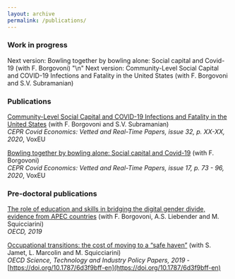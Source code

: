 ```yaml
---
layout: archive
permalink: /publications/
---
```

### Work in progress
Next version: Bowling together by bowling alone: Social capital and Covid-19 (with F. Borgovoni) "\n"
Next version: Community-Level Social Capital and COVID-19 Infections and Fatality in the United States (with F. Borgovoni and S.V. Subramanian)

### Publications
[Community-Level Social Capital and COVID-19 Infections and Fatality in the United States](https://cepr.org/file/9252/download?token=UvHyo3s6) (with F. Borgovoni and S.V. Subramanian)  
*CEPR Covid Economics: Vetted and Real-Time Papers, issue 32, p. XX-XX, 2020*, VoxEU


[Bowling together by bowling alone: Social capital and Covid-19](https://cepr.org/sites/default/files/news/CovidEconomics17.pdf) (with F. Borgovoni)  
*CEPR Covid Economics: Vetted and Real-Time Papers, issue 17, p. 73 - 96, 2020*, VoxEU

### Pre-doctoral publications
[The role of education and skills in bridging the digital gender divide, evidence from APEC countries](http://www.oecd.org/sti/education-and-skills-in-bridging-the-digital-gender-divide-evidence-from-apec.pdf) (with F. Borgovoni, A.S. Liebender and M. Squicciarini)  
*OECD, 2019* 

[Occupational transitions: the cost of moving to a “safe haven”](https://www.oecd-ilibrary.org/docserver/6d3f9bff-en.pdf?expires=1571586413&id=id&accname=guest&checksum=421C4BF31745F1896B0D5DD9B0574ECA) (with S. Jamet, L. Marcolin and M. Squicciarini)  
*OECD Science, Technology and Industry Policy Papers, 2019* - [https://doi.org/10.1787/6d3f9bff-en](https://doi.org/10.1787/6d3f9bff-en)
